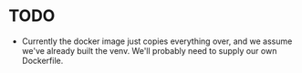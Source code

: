 # TODO

* Currently the docker image just copies everything over, and we assume
  we've already built the venv. We'll probably need to supply our own
  Dockerfile.
